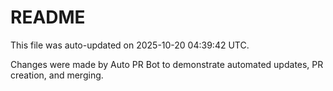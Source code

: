 # README

This file was auto-updated on 2025-10-20 04:39:42 UTC.

Changes were made by Auto PR Bot to demonstrate automated updates, PR creation, and merging.
